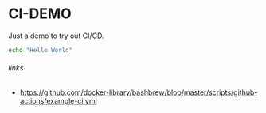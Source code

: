 # CI-DEMO

Just a demo to try out CI/CD.

```bash
echo "Hello World"
```

###### links
- https://github.com/docker-library/bashbrew/blob/master/scripts/github-actions/example-ci.yml